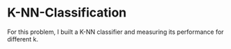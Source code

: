 # K-NN-Classification
For this problem, I built a K-NN classifier and measuring its performance for different k.
